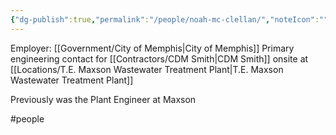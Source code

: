 ```yaml
---
{"dg-publish":true,"permalink":"/people/noah-mc-clellan/","noteIcon":"","created":"2025-05-20T10:31:25.285-05:00"}
---
```


Employer: [[Government/City of Memphis\|City of Memphis]]
Primary engineering contact for [[Contractors/CDM Smith\|CDM Smith]] onsite at [[Locations/T.E. Maxson Wastewater Treatment Plant\|T.E. Maxson Wastewater Treatment Plant]]

Previously was the Plant Engineer at Maxson

#people 